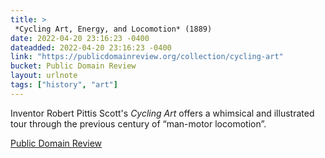 ```yaml
---
title: > 
 *Cycling Art, Energy, and Locomotion* (1889)
date: 2022-04-20 23:16:23 -0400
dateadded: 2022-04-20 23:16:23 -0400
link: "https://publicdomainreview.org/collection/cycling-art"
bucket: Public Domain Review
layout: urlnote
tags: ["history", "art"]
--- 
```

Inventor Robert Pittis Scott's *Cycling Art* offers a whimsical and illustrated tour through the previous century of “man-motor locomotion”. 
 <!-- end excerpt --> 
<div class='bucket'><a class='internal-link' href='/buckets/public-domain-review'>Public Domain Review</a></div> 
